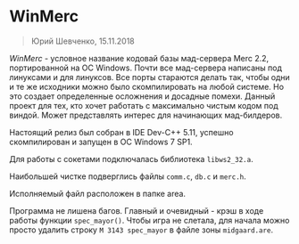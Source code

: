 # WinMerc

> Юрий Шевченко, 15.11.2018

_WinMerc_ - условное название кодовай базы мад-сервера Merc 2.2, портированной на ОС Windows. Почти все мад-сервера написаны под линуксами и для линуксов. Все порты стараются делать так, чтобы одни и те же исходники можно было скомпилировать на любой системе. Но это создает определенные осложнения и досадные помехи. Данный проект для тех, кто хочет работать с максимально чистым кодом под виндой. Может представлять интерес для начинающих мад-билдеров.

Настоящий релиз был собран в IDE Dev-C++ 5.11, успешно скомпилирован и запущен в ОС Windows 7 SP1.

Для работы с сокетами подключалась библиотека `libws2_32.a`.

Наибольшей чистке подверглись файлы `comm.c`, `db.c` и `merc.h`.

Исполняемый файл расположен в папке area.

Программа не лишена багов. Главный и очевидный - крэш в ходе работы функции `spec_mayor()`. Чтобы игра не слетала, для начала можно просто удалить строку `M 3143 spec_mayor` в файле зоны `midgaard.are`.
